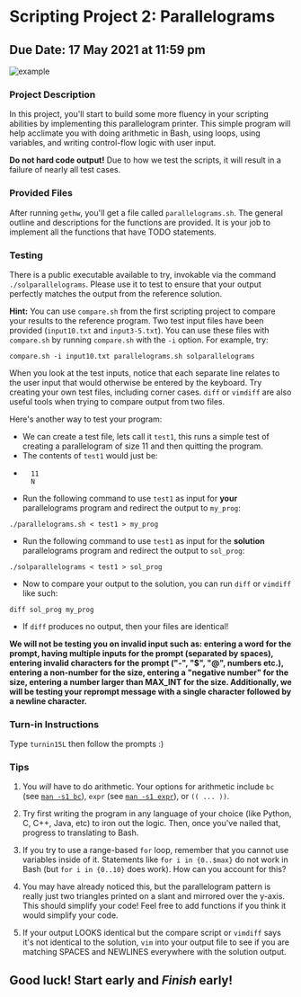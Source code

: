 # Scripting Project 2: Parallelograms
## Due Date: 17 May 2021 at 11:59 pm

![example](https://i.imgur.com/OnpLqVr.png)

### Project Description
In this project, you'll start to build some more fluency in your scripting
abilities by implementing this parallelogram printer. This simple program will
help acclimate you with doing arithmetic in Bash, using loops, using variables,
and writing control-flow logic with user input.

**Do not hard code output!** Due to how we test the scripts, it will result in a
failure of nearly all test cases.

### Provided Files
After running `gethw`, you'll get a file called `parallelograms.sh`. The general
outline and descriptions for the functions are provided. It is your job to
implement all the functions that have TODO statements.

### Testing
There is a public executable available to try, invokable via the command
`./solparallelograms`. Please use it to test to ensure that your output perfectly
matches the output from the reference solution.

**Hint:** You can use `compare.sh` from the first scripting project to compare
your results to the reference program. Two test input files have been provided
(`input10.txt` and `input3-5.txt`). You can use these files with `compare.sh`
by running `compare.sh` with the `-i` option. For example, try:

`compare.sh -i input10.txt parallelograms.sh solparallelograms`

When you look at the test inputs, notice that each separate line relates to the
user input that would otherwise be entered by the keyboard. Try creating your
own test files, including corner cases. `diff` or `vimdiff` are also useful
tools when trying to compare output from two files.

Here's another way to test your program:
- We can create a test file, lets call it `test1`, this runs a simple test of creating a parallelogram of size 11 and then quitting the program.
- The contents of `test1` would just be:
- ```
    11
    N
    ```
-  Run the following command to use `test1` as input for **your** parallelograms program and redirect the output to `my_prog`:
``` 
./parallelograms.sh < test1 > my_prog 
```
-  Run the following command to use `test1` as input for the **solution** parallelograms program and redirect the output to `sol_prog`:
``` 
./solparallelograms < test1 > sol_prog 
```
- Now to compare your output to the solution, you can run `diff` or `vimdiff` like such:
```
diff sol_prog my_prog 
```
- If `diff` produces no output, then your files are identical!

__We will not be testing you on invalid input such as: entering a word for 
the prompt, having multiple inputs for the prompt (separated by spaces),
entering invalid characters for the prompt ("-", "$", "@", numbers etc.),
entering a non-number for the size, entering a "negative number" for the 
size, entering a number larger than MAX_INT for the size. Additionally,
we will be testing your reprompt message with a single character followed
by a newline character.__

### Turn-in Instructions
Type `turnin15L` then follow the prompts :)

### Tips
1. You *will* have to do arithmetic. Your options for arithmetic include `bc`
    (see [`man -s1 bc`](https://linux.die.net/man/1/bc)), `expr` (see
    [`man -s1 expr`](https://linux.die.net/man/1/expr)), or `(( ... ))`.

2. Try first writing the program in any language of your choice (like Python,
    C, C++, Java, etc) to iron out the logic. Then, once you've nailed that,
    progress to translating to Bash.

3. If you try to use a range-based `for` loop, remember that you cannot use
    variables inside of it. Statements like `for i in {0..$max}` do not work in
    Bash (but `for i in {0..10}` does work).
    How can you account for this?

4. You may have already noticed this, but the parallelogram pattern is really
    just two triangles printed on a slant and mirrored over the y-axis. This
    should simplify your code! Feel free to add functions if you think it would
    simplify your code.
    
5. If your output LOOKS identical but the compare script or `vimdiff` says it's not identical to the solution, `vim` into your output file to see if you are matching SPACES and NEWLINES everywhere with the solution output.

## Good luck! Start early and *Finish* early!
